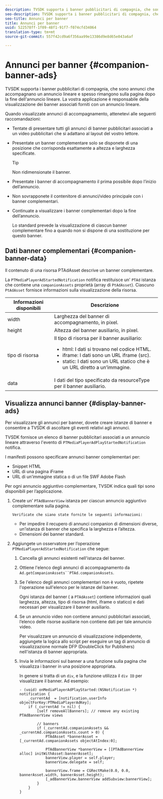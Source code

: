 ```yaml
---
description: TVSDK supporta i banner pubblicitari di compagnia, che sono annunci che accompagnano un annuncio lineare e spesso rimangono sulla pagina dopo la fine dell'annuncio lineare. La vostra applicazione è responsabile della visualizzazione dei banner associati forniti con un annuncio lineare.
seo-description: TVSDK supporta i banner pubblicitari di compagnia, che sono annunci che accompagnano un annuncio lineare e spesso rimangono sulla pagina dopo la fine dell'annuncio lineare. La vostra applicazione è responsabile della visualizzazione dei banner associati forniti con un annuncio lineare.
seo-title: Annunci per banner
title: Annunci per banner
uuid: 522578ff-1f09-48f1-91f7-f074cfd34064
translation-type: tm+mt
source-git-commit: 557f42cd9a6f356aa99e13386d9e8d65e043a6af

---
```



# Annunci per banner {#companion-banner-ads}

TVSDK supporta i banner pubblicitari di compagnia, che sono annunci che accompagnano un annuncio lineare e spesso rimangono sulla pagina dopo la fine dell&#39;annuncio lineare. La vostra applicazione è responsabile della visualizzazione dei banner associati forniti con un annuncio lineare.

Quando visualizzate annunci di accompagnamento, attenetevi alle seguenti raccomandazioni:

* Tentate di presentare tutti gli annunci di banner pubblicitari associati a un video pubblicitari che si adattano al layout del vostro lettore.
* Presentate un banner complementare solo se disponete di una posizione che corrisponda esattamente a altezza e larghezza specificate.

   >[!TIP]
   >
   >Non ridimensionate il banner.

* Presentate i banner di accompagnamento il prima possibile dopo l’inizio dell’annuncio.
* Non sovrapponete il contenitore di annunci/video principale con i banner complementari.
* Continuate a visualizzare i banner complementari dopo la fine dell’annuncio.

   Lo standard prevede la visualizzazione di ciascun banner complementare fino a quando non si dispone di una sostituzione per questo banner.

## Dati banner complementari {#companion-banner-data}

Il contenuto di una risorsa PTAdAsset descrive un banner complementare.

<!--<a id="section_D730B4FD6FD749E9860B6A07FC110552"></a>-->

La `PTMediaPlayerAdStartedNotification` notifica restituisce un&#39; `PTAd` istanza che contiene una `companionAssets` proprietà (array di `PtAdAsset`).
Ciascuno `PtAdAsset` fornisce informazioni sulla visualizzazione della risorsa.

<table id="table_760C885E2DCA4BE983CC57FDA7BD5B14"> 
 <thead> 
  <tr> 
   <th colname="col1" class="entry"><b>Informazioni disponibili</b></th> 
   <th colname="col2" class="entry"><b>Descrizione</b></th> 
  </tr> 
 </thead>
 <tbody> 
  <tr> 
   <td colname="col1"> width </td> 
   <td colname="col2"> Larghezza del banner di accompagnamento, in pixel. </td> 
  </tr> 
  <tr> 
   <td colname="col1"> height </td> 
   <td colname="col2"> Altezza del banner ausiliario, in pixel. </td> 
  </tr> 
  <tr> 
   <td colname="col1"> tipo di risorsa </td> 
   <td colname="col2">Il tipo di risorsa per il banner ausiliario: 
    <ul id="ul_A067787FE49E4B6095BE0AC1D447DBB3"> 
     <li id="li_02B7224C67004095B3F6E50FD21E507E">html: I dati si trovano nel codice HTML. </li> 
     <li id="li_5F37E14472424F808C6094F42009E676">iframe: I dati sono un URL iframe (src). </li> 
     <li id="li_76B945007CE842158B5125422765E0B2">static: I dati sono un URL statico che è un URL diretto a un’immagine. </li> 
    </ul> </td> 
  </tr> 
  <tr> 
   <td colname="col1"> data </td> 
   <td colname="col2"> I dati del tipo specificato da <span class="codeph">resourceType</span> per il banner ausiliario. </td> 
  </tr> 
 </tbody> 
</table>

## Visualizza annunci banner {#display-banner-ads}

Per visualizzare gli annunci per banner, dovete creare istanze di banner e consentire a TVSDK di ascoltare gli eventi relativi agli annunci.

TVSDK fornisce un elenco di banner pubblicitari associati a un annuncio lineare attraverso l&#39;evento di `PTMediaPlayerAdPlayStartedNotification` notifica.

I manifesti possono specificare annunci banner complementari per:

* Snippet HTML
* URL di una pagina iFrame
* URL di un’immagine statica o di un file SWF Adobe Flash

Per ogni annuncio aggiuntivo complementare, TVSDK indica quali tipi sono disponibili per l’applicazione.

1. Create un’ `PTAdBannerView` istanza per ciascun annuncio aggiuntivo complementare sulla pagina.

       Verificate che siano state fornite le seguenti informazioni:
   
   * Per impedire il recupero di annunci companion di dimensioni diverse, un’istanza di banner che specifica la larghezza e l’altezza.
   * Dimensioni dei banner standard.

1. Aggiungete un osservatore per l’operazione `PTMediaPlayerAdStartedNotification` che segue:
   1. Cancella gli annunci esistenti nell&#39;istanza del banner.
   1. Ottiene l&#39;elenco degli annunci di accompagnamento da `Ad.getCompanionAssets``PTAd.companionAssets`.
   1. Se l&#39;elenco degli annunci complementari non è vuoto, ripetete l&#39;operazione sull&#39;elenco per le istanze del banner.

      Ogni istanza del banner ( a `PTAdAsset`) contiene informazioni quali larghezza, altezza, tipo di risorsa (html, iframe o statico) e dati necessari per visualizzare il banner ausiliario.
   1. Se un annuncio video non contiene annunci pubblicitari associati, l’elenco delle risorse ausiliarie non contiene dati per tale annuncio video.

      Per visualizzare un annuncio di visualizzazione indipendente, aggiungete la logica allo script per eseguire un tag di annuncio di visualizzazione normale DFP (DoubleClick for Publishers) nell&#39;istanza di banner appropriata.
   1. Invia le informazioni sul banner a una funzione sulla pagina che visualizza i banner in una posizione appropriata.

      In genere si tratta di un `div`, e la funzione utilizza il `div ID` per visualizzare il banner. Ad esempio:

      ```
      - (void) onMediaPlayerAdPlayStarted:(NSNotification *) notification { 
          _currentAd  = [notification.userInfo  objectForKey:PTMediaPlayerAdKey];  
          if (_currentAd != nil) { 
              [self removeAllBanners]; // remove any existing PTAdBannerView views 
      
              // banners 
              if (_currentAd.companionAssets && _currentAd.companionAssets.count > 0) { 
                  PTAdAsset *bannerAsset = [_currentAd.companionAssets objectAtIndex:0]; 
      
                  PTAdBannerView *bannerView = [[PTAdBannerView alloc] initWithAsset:bannerAsset];  
                  bannerView.player = self.player; 
                  bannerView.delegate = self; 
      
                  bannerView.frame = CGRectMake(0.0, 0.0, bannerAsset.width, bannerAsset.height);  
                  [_adBannerView.bannerView addSubview:bannerView]; 
              } 
          } 
      }
      ```
